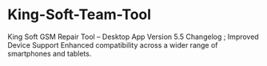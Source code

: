 # King-Soft-Team-Tool
King Soft GSM Repair Tool – Desktop App Version 5.5 Changelog ; Improved Device Support Enhanced compatibility across a wider range of smartphones and tablets.
